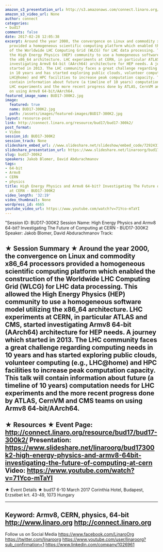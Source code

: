 ```yaml
---
amazon_s3_presentation_url: http://s3.amazonaws.com/connect.linaro.org/bud17/Presentations/BUD17-300K2%20-%20High%20Energy%20Physics%20and%20Armv8%2064-bit%20keynote.pdf
amazon_s3_video_url: None
author: connect
categories:
- bud17
comments: false
date: 2017-02-28 12:05:38
excerpt: Around the year 2000, the convergence on Linux and commodity x86_64 processors
  provided a homogeneous scientific computing platform which enabled the construction
  of the Worldwide LHC Computing Grid (WLCG) for LHC data processing. This allowed
  the High Energy Physics (HEP) community to use a homogeneous software model utilizing
  the x86_64 architecture. LHC experiments at CERN, in particular ATLAS and CMS, started
  investigating Armv8 64-bit (AArch64) architecture for HEP needs. A journey which
  started in 2013. The LHC community faces a great challenge regarding computing needs
  in 10 years and has started exploring public clouds, volunteer computing (e.g.,
  LHC@home) and HPC facilities to increase peak computation capacity. This talk will
  contain information about future (a timeline of 10 years) computation needs for
  LHC experiments and the more recent progress done by ATLAS, CernVM and CMS teams
  on using Armv8 64-bit/AArch64.
featured_image_name: BUD17-300K2.jpg
image:
  featured: true
  name: BUD17-300K2.jpg
  path: /assets/images/featured-images/BUD17-300K2.jpg
layout: resource-post
link: http://connect.linaro.org/resource/bud17/bud17-300k2/
post_format:
- Video
session_id: BUD17-300K2
session_track: None
slideshare_embed_url: //www.slideshare.net/slideshow/embed_code/72924313
slideshare_presentation_url: https://www.slideshare.net/linaroorg/bud17300k2-high-energy-physics-and-armv8-64bit-investigating-the-future-of-computing-at-cern
slug: bud17-300k2
speakers: Jakob Blomer, David Abdurachmanov
tags:
- 64-bit
- Armv8
- CERN
- physics
title: High Energy Physics and Armv8 64-bit? Investigating The Future of Computing
  at CERN - BUD17-300K2
video_length: '32:19'
video_thumbnail: None
wordpress_id: 4665
youtube_video_url: https://www.youtube.com/watch?v=71Yco-mTaYI
---
```


"Session ID: BUD17-300K2
Session Name: High Energy Physics and Armv8 64-bit? Investigating The Future of Computing at CERN - BUD17-300K2
Speaker: Jakob Blomer, David Abdurachmanov
Track: 


★ Session Summary ★
Around the year 2000, the convergence on Linux and commodity x86_64 processors provided a homogeneous scientific computing platform which enabled the construction of the Worldwide LHC Computing Grid (WLCG) for LHC data processing. This allowed the High Energy Physics (HEP) community to use a homogeneous software model utilizing the x86_64 architecture. LHC experiments at CERN, in particular ATLAS and CMS, started investigating Armv8 64-bit (AArch64) architecture for HEP needs. A journey which started in 2013. The LHC community faces a great challenge regarding computing needs in 10 years and has started exploring public clouds, volunteer computing (e.g., LHC@home) and HPC facilities to increase peak computation capacity. This talk will contain information about future (a timeline of 10 years) computation needs for LHC experiments and the more recent progress done by ATLAS, CernVM and CMS teams on using Armv8 64-bit/AArch64.
---------------------------------------------------
★ Resources ★
Event Page: http://connect.linaro.org/resource/bud17/bud17-300k2/
Presentation: https://www.slideshare.net/linaroorg/bud17300k2-high-energy-physics-and-armv8-64bit-investigating-the-future-of-computing-at-cern
Video: https://www.youtube.com/watch?v=71Yco-mTaYI
 ---------------------------------------------------

★ Event Details ★
bud17
6-10 March 2017
Corinthia Hotel, Budapest,
Erzsébet krt. 43-49,
1073 Hungary

---------------------------------------------------
Keyword: Armv8, CERN, physics, 64-bit
http://www.linaro.org
http://connect.linaro.org
---------------------------------------------------
Follow us on Social Media
https://www.facebook.com/LinaroOrg
https://twitter.com/linaroorg
https://www.youtube.com/user/linaroorg?sub_confirmation=1
https://www.linkedin.com/company/1026961
